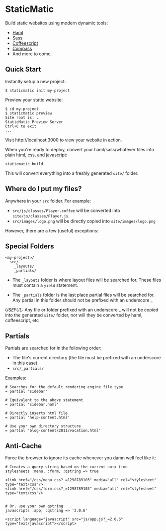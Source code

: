 # StaticMatic

Build static websites using modern dynamic tools:

- [Haml](http://haml-lang.com/)
- [Sass](http://sass-lang.com/)
- [Coffeescript](http://jashkenas.github.com/coffee-script/)
- [Compass](compass-style.org)
- And more to come.

## Quick Start

Instantly setup a new project:

    $ staticmatic init my-project

Preview your static website:

    $ cd my-project
    $ staticmatic preview
    Site root is: .
    StaticMatic Preview Server
    Ctrl+C to exit
    ...

Visit http://localhost:3000 to view your website in action.

When you're ready to deploy, convert your haml/sass/whatever files into plain html, css, and javascript:

    staticmatic build
    
This will convert everything into a freshly generated `site/` folder.

## Where do I put my files?

Anywhere in your `src` folder. For example:

- `src/js/classes/Player.coffee` will be converted into `site/js/classes/Player.js`.
- `src/images/logo.png` will be directly copied into `site/images/logo.png`

However, there are a few (useful) exceptions:

## Special Folders

    <my-project>/
      src/
        _layouts/
        _partials/

- The `_layouts` folder is where layout files will be searched for. These files must contain a `yield` statement.

- The `_partials` folder is the last place partial files will be searched for. Any partial in this folder should not be prefixed with an underscore _

*USEFUL:* Any file or folder prefixed with an underscore _ will not be copied into the generated `site/` folder, nor will they be converted by haml, coffeescript, etc

## Partials

Partials are searched for in the following order:

- The file's current directory (the file must be prefixed with an underscore in this case)
- `src/_partials/`

Examples:

    # Searches for the default rendering engine file type
    = partial 'sidebar'
    
    # Equivalent to the above statement
    = partial 'sidebar.haml'
    
    # Directly inserts html file
    = partial 'help-content.html'
    
    # Use your own directory structure
    = partial 'blog-content/2011/vacation.html'

## Anti-Cache

Force the browser to ignore its cache whenever you damn well feel like it:

    # Creates a query string based on the current unix time
    stylesheets :menu, :form, :qstring => true
    
    <link href="/css/menu.css?_=1298789103" media="all" rel="stylesheet" type="text/css"/>
    <link href="/css/form.css?_=1298789103" media="all" rel="stylesheet" type="text/css"/>
    
    
    # Or, use your own qstring
    javascripts :app, :qstring => '2.0.6'

    <script language="javascript" src="js/app.js?_=2.0.6" type="text/javascript"></script>
